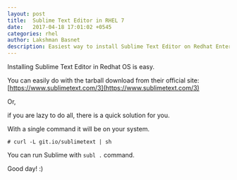 ```yaml
---
layout: post
title:  Sublime Text Editor in RHEL 7
date:   2017-04-18 17:01:02 +0545
categories: rhel
author: Lakshman Basnet
description: Easiest way to install Sublime Text Editor on Redhat Enterprise Linux | Redhat Enterpise Linux Blog , How to
---
```


Installing Sublime Text Editor in Redhat OS is easy.

You can easily do with the tarball download from their official site: [https://www.sublimetext.com/3](https://www.sublimetext.com/3)

Or,

if you are lazy to do all, there is a quick solution for you.

With a single command it will be on your system.

	# curl -L git.io/sublimetext | sh

You can run Sublime with `subl .` command.

Good day! :)